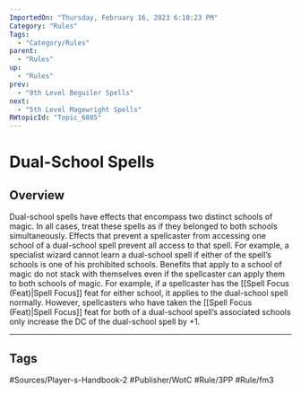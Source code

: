 ```yaml
---
ImportedOn: "Thursday, February 16, 2023 6:10:23 PM"
Category: "Rules"
Tags:
  - "Category/Rules"
parent:
  - "Rules"
up:
  - "Rules"
prev:
  - "9th Level Beguiler Spells"
next:
  - "5th Level Magewright Spells"
RWtopicId: "Topic_6885"
---
```

# Dual-School Spells
## Overview
Dual-school spells have effects that encompass two distinct schools of magic. In all cases, treat these spells as if they belonged to both schools simultaneously. Effects that prevent a spellcaster from accessing one school of a dual-school spell prevent all access to that spell. For example, a specialist wizard cannot learn a dual-school spell if either of the spell’s schools is one of his prohibited schools. Benefits that apply to a school of magic do not stack with themselves even if the spellcaster can apply them to both schools of magic. For example, if a spellcaster has the [[Spell Focus (Feat)|Spell Focus]] feat for either school, it applies to the dual-school spell normally. However, spellcasters who have taken the [[Spell Focus (Feat)|Spell Focus]] feat for both of a dual-school spell’s associated schools only increase the DC of the dual-school spell by +1.


---
## Tags
#Sources/Player-s-Handbook-2 #Publisher/WotC #Rule/3PP #Rule/fm3

